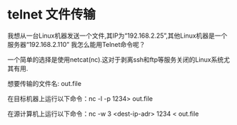 # telnet 文件传输 

我想从一台Linux机器发送一个文件,其IP为“192.168.2.25”,其他Linux机器是一个服务器“192.168.2.110”
我怎么能用Telnet命令呢？

一个简单的选择是使用netcat(nc).这对于剥离ssh和ftp等服务关闭的Linux系统尤其有用.
<br> 

想要传输的文件名: out.file

在目标机器上运行以下命令：nc -l -p 1234> out.file

在源计算机上运行以下命令：nc -w 3 \<dest-ip-adr> 1234 < out.file 